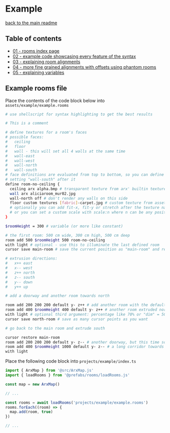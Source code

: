 # Example

[back to the main readme](../01-readme.md)

## Table of contents

- [01 - rooms index page](./01-readme.md)
- [02 - example code showcasing every feature of the syntax](./02-example.md)
- [03 - explaining room alignments](./03-aligning-rooms.md)
- [04 - more fine grained alignments with offsets using phantom rooms](./04-offsets.md)
- [05 - explaining variables](./05-variables.md)

## Example rooms file

Place the contents of the code block below into `assets/example/example.rooms`

```sh
# use shellscript for syntax highlighting to get the best results

# This is a comment

# define textures for a room's faces
# possible faces:
#   ceiling
#   floor
#   wall - this will set all 4 walls at the same time
#   wall-east
#   wall-west
#   wall-north
#   wall-south
# face definitions are evaluated from top to bottom, so you can define "wall" and override a single side by
# setting "wall-south" after it
define room-no-ceiling {
  ceiling arx alpha.bmp # transparent texture from arx' builtin textures
  wall arx aliciaroom_mur02.jpg
  wall-north off # don't render any walls on this side
  floor custom textures [fabric]-carpet.jpg # custom texture from assets/textures/
  # optionally you can add fit-x, fit-y or stretch after the texture names to replace the original tiled texture fitting
  # or you can set a custom scale with scale:n where n can be any positive number, like scale:2, scale:1.37, etc
}

$roomHeight = 300 # variable (or more like constant)

# the first room: 500 cm wide, 300 cm high, 500 cm deep
room add 500 $roomHeight 500 room-no-ceiling
with light # optional - use this to illuminate the last defined room
cursor save main-room # save the current position as "main-room" and restore it later - used for branching

# extrusion directions:
#   x++ east
#   x-- west
#   z++ north
#   z-- south
#   y-- down
#   y++ up

# add a doorway and another room towards north

room add 200 200 200 default y- z++ # add another room with the default "jorge" texture - bottoms aligned, room is extruded north
room add 400 $roomHeight 400 default y- z++ # another room extruded north
with light # optional third argument: percentage like 70% or "dim" = 50%. No 3rd argument means 100% full brightness
cursor save north-room # save as many cursor points as you want

# go back to the main room and extrude south

cursor restore main-room
room add 200 200 200 default y- z-- # another doorway, but this time south
room add 400 $roomHeight 1000 default y- z-- # a long corridor towards the south
with light
```

Place the following code block into `projects/example/index.ts`

```ts
import { ArxMap } from '@src/ArxMap.js'
import { loadRooms } from '@prefabs/rooms/loadRooms.js'

const map = new ArxMap()

// ...

const rooms = await loadRooms('projects/example/example.rooms')
rooms.forEach((room) => {
  map.add(room, true)
})

// ...
```
